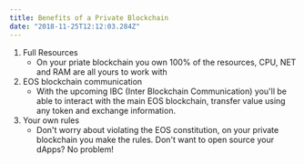 ```yaml
---
title: Benefits of a Private Blockchain
date: "2018-11-25T12:12:03.284Z"
---
```


1. Full Resources
    * On your priate blockchain you own 100% of the resources, CPU, NET and RAM are all yours to work with
2. EOS blockchain communication
    * With the upcoming IBC (Inter Blockchain Communication) you'll be able to interact with the main EOS blockchain, transfer value using any token and exchange information.
3. Your own rules
    * Don't worry about violating the EOS constitution, on your private blockchain you make the rules. Don't want to open source your dApps? No problem!


